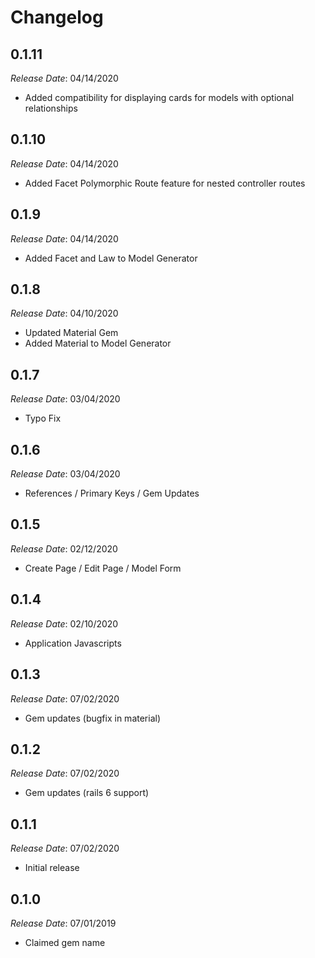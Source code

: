 # Changelog

## 0.1.11

*Release Date*: 04/14/2020

- Added compatibility for displaying cards for models with optional relationships

## 0.1.10

*Release Date*: 04/14/2020

- Added Facet Polymorphic Route feature for nested controller routes

## 0.1.9

*Release Date*: 04/14/2020

- Added Facet and Law to Model Generator

## 0.1.8

*Release Date*: 04/10/2020

- Updated Material Gem
- Added Material to Model Generator

## 0.1.7

*Release Date*: 03/04/2020

- Typo Fix

## 0.1.6

*Release Date*: 03/04/2020

- References / Primary Keys / Gem Updates

## 0.1.5

*Release Date*: 02/12/2020

- Create Page / Edit Page / Model Form

## 0.1.4

*Release Date*: 02/10/2020

- Application Javascripts

## 0.1.3

*Release Date*: 07/02/2020

- Gem updates (bugfix in material)

## 0.1.2

*Release Date*: 07/02/2020

- Gem updates (rails 6 support)

## 0.1.1

*Release Date*: 07/02/2020

- Initial release

## 0.1.0

*Release Date*: 07/01/2019

- Claimed gem name
